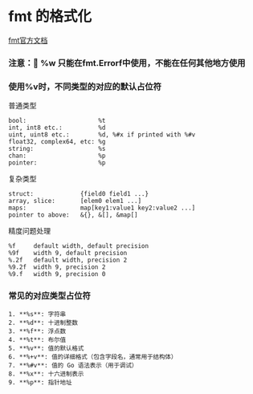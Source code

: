 # fmt 的格式化
[fmt官方文档](https://pkg.go.dev/fmt@go1.20)


### 注意：📢 %w 只能在fmt.Errorf中使用，不能在任何其他地方使用


### 使用%v时，不同类型的对应的默认占位符

普通类型
```text
bool:                    %t
int, int8 etc.:          %d
uint, uint8 etc.:        %d, %#x if printed with %#v
float32, complex64, etc: %g
string:                  %s
chan:                    %p
pointer:                 %p
```

复杂类型
```text
struct:             {field0 field1 ...}
array, slice:       [elem0 elem1 ...]
maps:               map[key1:value1 key2:value2 ...]
pointer to above:   &{}, &[], &map[]
```

精度问题处理
```text
%f     default width, default precision
%9f    width 9, default precision
%.2f   default width, precision 2
%9.2f  width 9, precision 2
%9.f   width 9, precision 0
```

### 常见的对应类型占位符
```text
1. **%s**: 字符串
2. **%d**: 十进制整数
3. **%f**: 浮点数
4. **%t**: 布尔值
5. **%v**: 值的默认格式
6. **%+v**: 值的详细格式（包含字段名，通常用于结构体）
7. **%#v**: 值的 Go 语法表示（用于调试）
8. **%x**: 十六进制表示
9. **%p**: 指针地址
```